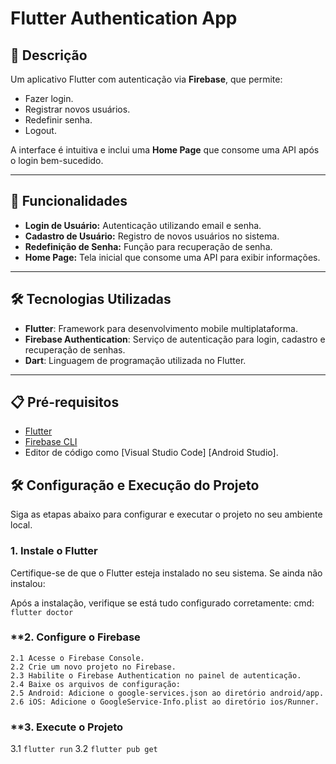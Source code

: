 # Flutter Authentication App

## 📝 Descrição
Um aplicativo Flutter com autenticação via **Firebase**, que permite:
- Fazer login.
- Registrar novos usuários.
- Redefinir senha.
- Logout.

A interface é intuitiva e inclui uma **Home Page** que consome uma API após o login bem-sucedido.

---

## 🚀 Funcionalidades
- **Login de Usuário:** Autenticação utilizando email e senha.
- **Cadastro de Usuário:** Registro de novos usuários no sistema.
- **Redefinição de Senha:** Função para recuperação de senha.
- **Home Page:** Tela inicial que consome uma API para exibir informações.

---

## 🛠️ Tecnologias Utilizadas
- **Flutter**: Framework para desenvolvimento mobile multiplataforma.
- **Firebase Authentication**: Serviço de autenticação para login, cadastro e recuperação de senhas.
- **Dart**: Linguagem de programação utilizada no Flutter.

---

## 📋 Pré-requisitos
- [Flutter](https://docs.flutter.dev/get-started/install)
- [Firebase CLI](https://firebase.google.com/docs/cli)
- Editor de código como [Visual Studio Code] [Android Studio].

## 🛠️ Configuração e Execução do Projeto

Siga as etapas abaixo para configurar e executar o projeto no seu ambiente local.

### **1. Instale o Flutter**
Certifique-se de que o Flutter esteja instalado no seu sistema. Se ainda não instalou:

Após a instalação, verifique se está tudo configurado corretamente:
cmd: ```flutter doctor```

### **2. Configure o Firebase
    2.1 Acesse o Firebase Console.
    2.2 Crie um novo projeto no Firebase.
    2.3 Habilite o Firebase Authentication no painel de autenticação.
    2.4 Baixe os arquivos de configuração:
    2.5 Android: Adicione o google-services.json ao diretório android/app.
    2.6 iOS: Adicione o GoogleService-Info.plist ao diretório ios/Runner.

### **3. Execute o Projeto
3.1 ```flutter run```
3.2 ```flutter pub get```